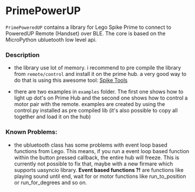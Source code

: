 # PrimePowerUP

`PrimePoweredUP` contains a library for Lego Spike Prime to connect to PoweredUP Remote (Handset) over BLE.
The core is based on the MicroPython ubluetooth low level api.

### Description
- the library use lot of memory. i recommend to pre compile the library from `remote/control` and install it on the prime hub.
a very good way to do that is using this awesome tool: [Spike Tools](https://github.com/XenseEducation/spiketools-release/releases)

- there are two examples in `examples` folder. The first one shows how to light up dot's on Prime Hub and the second one 
shows how to control a motor pair with the remote. examples are created by using the control.py installed as pre compiled lib
(it's also possible to copy all together and load it on the hub)

### Known Problems:
- the ubluetooth class has some problems with event loop based functions from Lego. This means, if you run a event loop based
function within the button pressed callback, the entire hub will freeze. This is currently not possible to fix that, maybe with 
a new firmare which supports uasyncio library. **Event based functions ?!** are functions like playing sound until end, wait for or 
motor functions like run_to_position or run_for_degrees and so on.